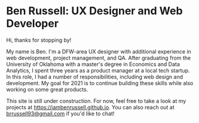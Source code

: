 # Ben Russell: UX Designer and Web Developer

Hi, thanks for stopping by!

My name is Ben. I'm a DFW-area UX designer with additional experience in web development, project management, and QA. After graduating from the University of Oklahoma with a master's degree in Economics and Data Analytics, I spent three years as a product manager at a local tech startup. In this role, I had a number of responsibilities, including web design and development. My goal for 2021 is to continue building these skills while also working on some great products.

This site is still under construction. For now, feel free to take a look at my projects at https://iambenrussell.github.io. You can also reach out at brrussell93@gmail.com if you'd like to chat!
